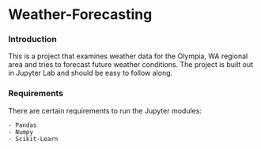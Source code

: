 # Weather-Forecasting


### Introduction

This is a project that examines weather data for the Olympia, WA regional area and tries to forecast future weather conditions. The project is built out in Jupyter Lab and should be easy to follow along. 



### Requirements

There are certain requirements to run the Jupyter modules:
	
	- Pandas
	- Numpy
	- Scikit-Learn
	
